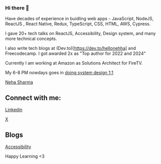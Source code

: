 ### Hi there 👋 

Have decades of experience in buidling web apps - JavaScript, NodeJS, ReactJS , React Native, Redux, TypeScript, CSS, HTML, AWS, Cypress. 

I gave 20+ tech talks on ReactJS, Accessibility, Design system, and many more technical concepts.

I also write tech blogs at (Dev.to)[https://dev.to/hellonehha] and Freecodecamp. I got awarded 2x as  "Top author for 2022 and 2024" 

Currently I am working at Amazon as Solutions Architect for FireTV. 

My 6-8 PM nowdays goes in [doing system design 1:1](https://github.com/Neha/system-design-notebook)

[Neha Sharma](https://www.nehasharma.dev)

## Connect with me:

[Linkedin](https://www.linkedin.com/in/nehha/) 

[X](https://twitter.com/hellonehha) 

## Blogs

[Accessibility](https://a11ytips.dev/)


Happy Learning <3
